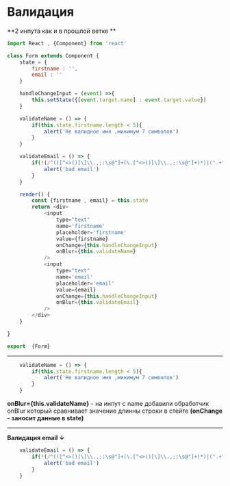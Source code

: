 # Валидация

**2 инпута как и в прошлой ветке **

```javaScript
import React , {Component} from 'react'

class Form extends Component {
    state = {
        firstname : '',
        email : ''
    }

    handleChangeInput = (event) =>{
        this.setState({[event.target.name] : event.target.value})
    }

    validateName = () => {
        if(this.state.firstname.length < 5){
            alert('Не валидное имя ,минимум 7 символов')
        }
    }

    validateEmail = () => {
        if(!(/^(([^<>()[\]\\.,;:\s@"]+(\.[^<>()[\]\\.,;:\s@"]+)*)|(".+"))@((\[[0-9]{1,3}\.[0-9]{1,3}\.[0-9]{1,3}\.[0-9]{1,3}\])|(([a-zA-Z\-0-9]+\.)+[a-zA-Z]{2,}))$/.test(this.state.email))){
            alert('bad email')
        }
    }

    render() {
        const {firstname , email} = this.state
        return <div>
            <input
                type="text"
                name='firstname'
                placeholder='firstname'
                value={firstname}
                onChange={this.handleChangeInput}
                onBlur={this.validateName}
            />
            <input
                type="text"
                name='email'
                placeholder='email'
                value={email}
                onChange={this.handleChangeInput}
                onBlur={this.validateEmail}
            />
        </div>
    }

}

export  {Form}
```

---

```javaScript
    validateName = () => {
        if(this.state.firstname.length < 5){
            alert('Не валидное имя ,минимум 7 символов')
        }
    }
```

**onBlur={this.validateName}** - на инпут с name добавили обработчик onBlur который сравнивает значение длинны строки в стейте
**(onChange - заносит данные в state)**

---

**Валидация email ↓**

```javaScript
    validateEmail = () => {
        if(!(/^(([^<>()[\]\\.,;:\s@"]+(\.[^<>()[\]\\.,;:\s@"]+)*)|(".+"))@((\[[0-9]{1,3}\.[0-9]{1,3}\.[0-9]{1,3}\.[0-9]{1,3}\])|(([a-zA-Z\-0-9]+\.)+[a-zA-Z]{2,}))$/.test(this.state.email))){
            alert('bad email')
        }
    }
```
